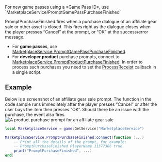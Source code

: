 For new game passes using a \*Game Pass ID\*, use \`MarketplaceService/PromptGamePassPurchaseFinished\`

PromptPurchaseFinished fires when a purchase dialogue of an affiliate gear sale or other asset is closed. This fires right as the dialogue closes when the player presses “Cancel” at the prompt, or “OK” at the success/error message.

*   For **game passes**, use [MarketplaceService.PromptGamePassPurchaseFinished](https://developer.roblox.com/en-us/api-reference/event/MarketplaceService/PromptGamePassPurchaseFinished).
*   For **developer product** purchase prompts, connect to [MarketplaceService.PromptProductPurchaseFinished](https://developer.roblox.com/en-us/api-reference/event/MarketplaceService/PromptProductPurchaseFinished). In order to process such purchases you need to set the [ProcessReceipt](https://developer.roblox.com/en-us/api-reference/property/MarketplaceService/ProcessReceipt) callback in a single script.

Example
-------

Below is a screenshot of an affiliate gear sale prompt. The function in the code sample runs immediately after the player presses “Cancel” or after the user buys the item then presses “OK”. Should there be an issue with the purchase, the event also fires.
![A product purchase prompt for an affiliate gear sale](https://developer.roblox.com/assets/blt881d0a28aa9fcf42/PromptProductPurchase-confirm.png)

```lua
local MarketplaceService = game:GetService("MarketplaceService")

MarketplaceService.PromptPurchaseFinished:connect(function (...)
    -- Print all the details of the prompt, for example:
    -- PromptPurchaseFinished PlayerName 11377306 true
    print("PromptPurchaseFinished", ...)
end)
```